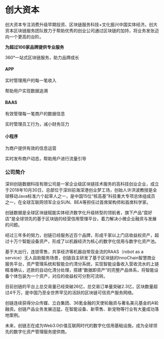 # 

# 创大资本

创大资本专注消费升级早期投资、区块链服务科技+文化振兴中国实体经济。创大资本区块链服务团队致力于帮助优秀的创业公司通过区块链的加持，将业务发张迈向一个更高的台阶。

**为超过100家品牌提供专业服务**

360°一站式区块链服务，助力品牌成长

#### APP

实时管理用户的每一笔收入

帮助用户实现数据追溯

#### BAAS

有效管理每一笔商户的数据信息

实时管理员工行为，减小财务压力

#### 小程序

为商户提供有效的信息运营

实时发布商户动态，帮助用户进行流量引导

### **公司简介**

深圳创链数据科技有限公司是一家企业级区块链技术服务的高科技创业企业，成立于2018年10月30日，总部位于深圳前海深港创业梦工场，创始人许洪波教授是全球移动Java标准六个起草人之一，是中国15位“核高基”科技重大专项总体组成员之一，在全球互联网领军企业SUN、BEA等担任过首席架构师和首席科学家。

创链数据是全球区块链赋能实体经济数字化升级转型的领航者，旗下产品“盘好店”是全球领先的基于区块链的经营信用管理平台，着力解决小微企业融资与发展的问题。

经过三年多的努力，创链已经服务近百个品牌，形成千家以上门店收益权资产，超过十万个智能设备资产，形成了以机器经济为核心的数字化信用与数字化资产池。

基于大出行，连锁零售，共享经济等机器自带现金流的RAAS（robot as a service）无人自助服务场景，创链自主研发了基于区块链的InnoChain智慧商业服务平台，资产管理系统和智能合约清分系统，实现智能设备收入营收流水的上链精准确认，还款的自动化清分处理，搭建“数据即资产”的完整产品体系，将智能设备个体包装为一个资产，对应的收益权可分割可流转。

目前创链的平台上总交易量已经突破26亿，总交易订单量突破2.3亿，区块数量超过4千万，是中国乃至全世界罕见的活跃的区块链可信资产服务网络。

创链连续获得分众传媒、立白集团、36氪金融的天使轮融资与著名美元基金的A轮融资。创链产品业务发展迅猛，在智能设备、新零售、新宠物等行业有大量成功落地案例。

未来，创链志在成为Web3.0价值互联网时代的数字化信用基础设施，成为全球领先的数字化资产管理服务提供商。

